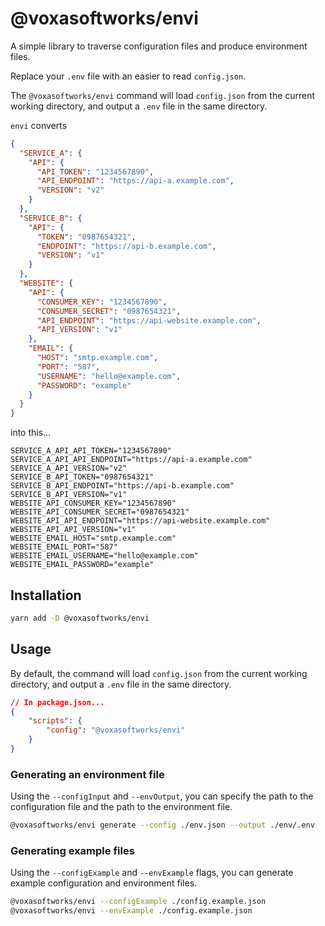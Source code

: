 # @voxasoftworks/envi

A simple library to traverse configuration files and produce environment files.

Replace your `.env` file with an easier to read `config.json`.

The `@voxasoftworks/envi` command will load `config.json` from the current working directory, and output a `.env` file in the same directory.

`envi` converts

```json
{
  "SERVICE_A": {
    "API": {
      "API_TOKEN": "1234567890",
      "API_ENDPOINT": "https://api-a.example.com",
      "VERSION": "v2"
    }
  },
  "SERVICE_B": {
    "API": {
      "TOKEN": "0987654321",
      "ENDPOINT": "https://api-b.example.com",
      "VERSION": "v1"
    }
  },
  "WEBSITE": {
    "API": {
      "CONSUMER_KEY": "1234567890",
      "CONSUMER_SECRET": "0987654321",
      "API_ENDPOINT": "https://api-website.example.com",
      "API_VERSION": "v1"
    },
    "EMAIL": {
      "HOST": "smtp.example.com",
      "PORT": "587",
      "USERNAME": "hello@example.com",
      "PASSWORD": "example"
    }
  }
}
```

into this...

```env
SERVICE_A_API_API_TOKEN="1234567890"
SERVICE_A_API_API_ENDPOINT="https://api-a.example.com"
SERVICE_A_API_VERSION="v2"
SERVICE_B_API_TOKEN="0987654321"
SERVICE_B_API_ENDPOINT="https://api-b.example.com"
SERVICE_B_API_VERSION="v1"
WEBSITE_API_CONSUMER_KEY="1234567890"
WEBSITE_API_CONSUMER_SECRET="0987654321"
WEBSITE_API_API_ENDPOINT="https://api-website.example.com"
WEBSITE_API_API_VERSION="v1"
WEBSITE_EMAIL_HOST="smtp.example.com"
WEBSITE_EMAIL_PORT="587"
WEBSITE_EMAIL_USERNAME="hello@example.com"
WEBSITE_EMAIL_PASSWORD="example"
```

## Installation

```bash
yarn add -D @voxasoftworks/envi
```

## Usage

By default, the command will load `config.json` from the current working directory, and output a `.env` file in the same directory.

```json
// In package.json...
{
    "scripts": {
        "config": "@voxasoftworks/envi"
    }
}
```

### Generating an environment file

Using the `--configInput` and `--envOutput`, you can specify the path to the configuration file and the path to the environment file.

```bash
@voxasoftworks/envi generate --config ./env.json --output ./env/.env
```

### Generating example files

Using the `--configExample` and `--envExample` flags, you can generate example configuration and environment files.

```bash
@voxasoftworks/envi --configExample ./config.example.json
@voxasoftworks/envi --envExample ./config.example.json
```
